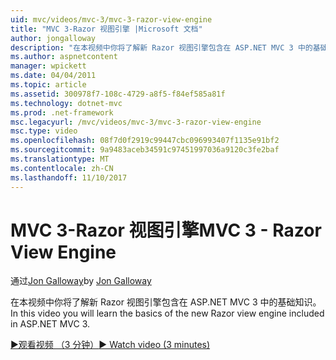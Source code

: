 ```yaml
---
uid: mvc/videos/mvc-3/mvc-3-razor-view-engine
title: "MVC 3-Razor 视图引擎 |Microsoft 文档"
author: jongalloway
description: "在本视频中你将了解新 Razor 视图引擎包含在 ASP.NET MVC 3 中的基础知识。"
ms.author: aspnetcontent
manager: wpickett
ms.date: 04/04/2011
ms.topic: article
ms.assetid: 300978f7-108c-4729-a8f5-f84ef585a81f
ms.technology: dotnet-mvc
ms.prod: .net-framework
msc.legacyurl: /mvc/videos/mvc-3/mvc-3-razor-view-engine
msc.type: video
ms.openlocfilehash: 08f7d0f2919c99447cbc096993407f1135e91bf2
ms.sourcegitcommit: 9a9483aceb34591c97451997036a9120c3fe2baf
ms.translationtype: MT
ms.contentlocale: zh-CN
ms.lasthandoff: 11/10/2017
---
```

<a name="mvc-3---razor-view-engine"></a><span data-ttu-id="3cb32-103">MVC 3-Razor 视图引擎</span><span class="sxs-lookup"><span data-stu-id="3cb32-103">MVC 3 - Razor View Engine</span></span>
====================
<span data-ttu-id="3cb32-104">通过[Jon Galloway](https://github.com/jongalloway)</span><span class="sxs-lookup"><span data-stu-id="3cb32-104">by [Jon Galloway](https://github.com/jongalloway)</span></span>

<span data-ttu-id="3cb32-105">在本视频中你将了解新 Razor 视图引擎包含在 ASP.NET MVC 3 中的基础知识。</span><span class="sxs-lookup"><span data-stu-id="3cb32-105">In this video you will learn the basics of the new Razor view engine included in ASP.NET MVC 3.</span></span>

[<span data-ttu-id="3cb32-106">&#9654;观看视频 （3 分钟）</span><span class="sxs-lookup"><span data-stu-id="3cb32-106">&#9654; Watch video (3 minutes)</span></span>](https://channel9.msdn.com/Blogs/ASP-NET-Site-Videos/mvc-3-razor-view-engine)
